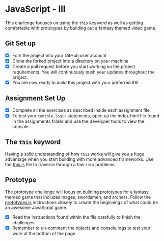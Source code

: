 # JavaScript - III

This challenge focuses on using the `this` keyword as well as getting comfortable with prototypes by building out a fantasy themed video game.

## Git Set up

* [x] Fork the project into your GitHub user account
* [x] Clone the forked project into a directory on your machine
* [x] Create a pull request before you start working on the project requirements.  You will continuously push your updates throughout the project.
* [x] You are now ready to build this project with your preferred IDE

## Assignment Set Up

* [x] Complete all the exercises as described inside each assignment file.
* [x] To test your `console.log()` statements, open up the index.html file found in the assignments folder and use the developer tools to view the console.  

## The `this` keyword

Having a solid understanding of how `this` works will give you a huge advantage when you start building with more advanced frameworks. Use the [this.js](assignments/this.js) file to traverse through a few `this` problems.

## Prototype

The prototype challenge will focus on building prototypes for a fantasy themed game that includes mages, swordsmen, and archers.  Follow the [prototypes.js](assignments/this.js) instructions closely to create the beginnings of what could be an awesome JavaScript game.

* [x] Read the instructions found within the file carefully to finish the challenges. 
* [x] Remember to un-comment the objects and console logs to test your work at the bottom of the page.
